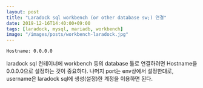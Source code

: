 ```yaml
---
layout: post
title: "Laradock sql workbench (or other database sw;) 연결"
date: 2019-12-16T14:40:00+09:00
tags: [laradock, mysql, mariadb, workbench]
image: "/images/posts/workbench-laradock.jpg"
---
```


```bash
Hostname: 0.0.0.0
```

laradock sql 컨테이너에 workbench 등의 database 툴로 연결하려면 Hostname을 0.0.0.0으로 설정하는 것이 중요하다.
나머지 port는 env상에서 설정한대로, username은 laradock sql에 생성(설정)한 계정을 이용하면 된다.
